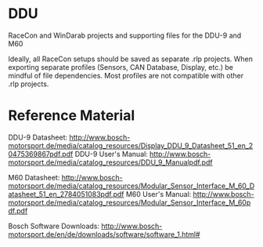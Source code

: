 # DDU
RaceCon and WinDarab projects and supporting files for the DDU-9 and M60

Ideally, all RaceCon setups should be saved as separate .rlp projects. When exporting separate profiles (Sensors, CAN Database, Display, etc.) be mindful of file dependencies. Most profiles are not compatible with other .rlp projects.

# Reference Material
DDU-9 Datasheet: http://www.bosch-motorsport.de/media/catalog_resources/Display_DDU_9_Datasheet_51_en_20475369867pdf.pdf
DDU-9 User's Manual: http://www.bosch-motorsport.de/media/catalog_resources/DDU_9_Manualpdf.pdf

M60 Datasheet: http://www.bosch-motorsport.de/media/catalog_resources/Modular_Sensor_Interface_M_60_Datasheet_51_en_2784051083pdf.pdf
M60 User's Manual: http://www.bosch-motorsport.de/media/catalog_resources/Modular_Sensor_Interface_M_60pdf.pdf

Bosch Software Downloads: http://www.bosch-motorsport.de/en/de/downloads/software/software_1.html#
